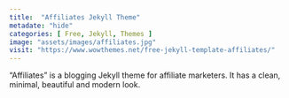 ```yaml
---
title:  "Affiliates Jekyll Theme"
metadate: "hide"
categories: [ Free, Jekyll, Themes ]
image: "assets/images/affiliates.jpg"
visit: "https://www.wowthemes.net/free-jekyll-template-affiliates/"
---
```

“Affiliates” is a blogging Jekyll theme for affiliate marketers. It has a clean, minimal, beautiful and modern look.

